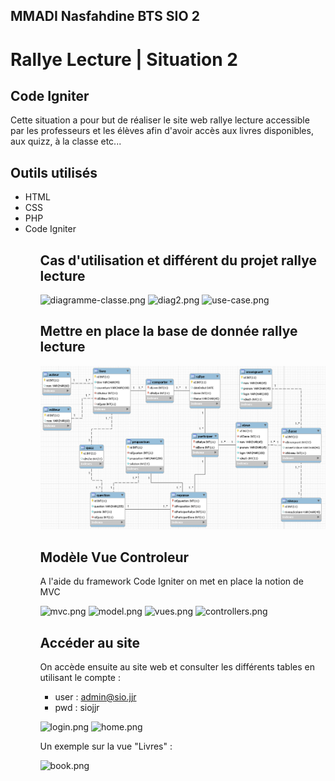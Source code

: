 ## MMADI Nasfahdine BTS SIO 2

# Rallye Lecture | Situation 2

## Code Igniter

Cette situation a pour but de réaliser le site web rallye lecture accessible par les professeurs et les élèves afin d'avoir accès aux livres disponibles, aux quizz, à la classe etc...

## Outils utilisés
<ul>
  <li>HTML</li>
  <li>CSS</li>
  <li>PHP</li>
  <li>Code Igniter</li>
<ul>

## Cas d'utilisation et différent du projet rallye lecture
![diagramme-classe.png](https://image.noelshack.com/fichiers/2019/16/4/1555572530-diagramme-classe.png)
![diag2.png](https://image.noelshack.com/fichiers/2019/16/4/1555572534-diag2.png)
![use-case.png](https://image.noelshack.com/fichiers/2019/16/4/1555572537-use-case.png)

## Mettre en place la base de donnée rallye lecture

![schéma bd rallye](./sql/schemaDbRallyeLecture.PNG)

## Modèle Vue Controleur

A l'aide du framework Code Igniter on met en place la notion de MVC

![mvc.png](https://image.noelshack.com/fichiers/2019/16/3/1555504612-mvc.png)
![model.png](https://image.noelshack.com/fichiers/2019/16/3/1555504470-model.png)
![vues.png](https://image.noelshack.com/fichiers/2019/16/3/1555504644-vues.png)
![controllers.png](https://image.noelshack.com/fichiers/2019/16/3/1555504670-controllers.png)

## Accéder au site

On accède ensuite au site web et consulter les différents tables en utilisant le compte :

- user : admin@sio.jjr
- pwd  : siojjr

![login.png](https://image.noelshack.com/fichiers/2019/16/3/1555506184-login.png)
![home.png](https://image.noelshack.com/fichiers/2019/16/3/1555506215-home.png)

Un exemple sur la vue "Livres" :

![book.png](https://image.noelshack.com/fichiers/2019/16/3/1555506230-book.png)
